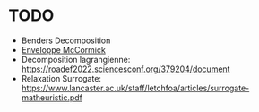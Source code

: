 # TODO

 - Benders Decomposition
 - [Enveloppe McCormick](https://optimization.cbe.cornell.edu/index.php?title=McCormick_envelopes)
 - Decomposition lagrangienne: https://roadef2022.sciencesconf.org/379204/document
 - Relaxation Surrogate: https://www.lancaster.ac.uk/staff/letchfoa/articles/surrogate-matheuristic.pdf